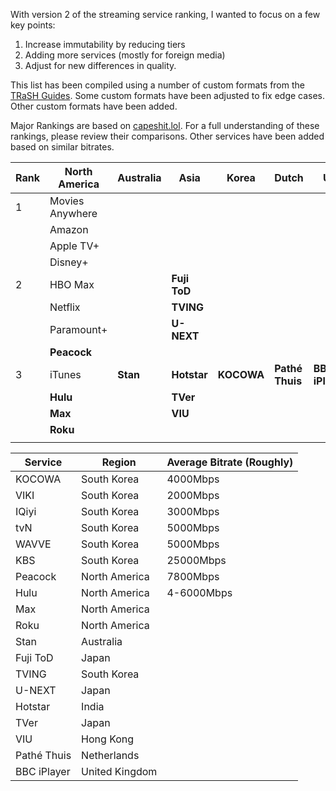 With version 2 of the streaming service ranking, I wanted to focus on a few key points:

1. Increase immutability by reducing tiers
2. Adding more services (mostly for foreign media)
3. Adjust for new differences in quality.

This list has been compiled using a number of custom formats from the [TRaSH Guides](https://trash-guides.info/). Some custom formats have been adjusted to fix edge cases. Other custom formats have been added. 

Major Rankings are based on [capeshit.lol](https://capeshit.lol/). For a full understanding of these rankings, please review their comparisons. Other services have been added based on similar bitrates. 



| Rank | North America   | Australia | Asia         | Korea      | Dutch           | UK              |
| ---- | --------------- | --------- | ------------ | ---------- | --------------- | --------------- |
| 1    | Movies Anywhere |           |              |            |                 |                 |
|      | Amazon          |           |              |            |                 |                 |
|      | Apple TV+       |           |              |            |                 |                 |
|      | Disney+         |           |              |            |                 |                 |
| 2    | HBO Max         |           | **Fuji ToD** |            |                 |                 |
|      | Netflix         |           | **TVING**    |            |                 |                 |
|      | Paramount+      |           | **U-NEXT**   |            |                 |                 |
|      | **Peacock**     |           |              |            |                 |                 |
| 3    | iTunes          | **Stan**  | **Hotstar**  | **KOCOWA** | **Pathé Thuis** | **BBC iPlayer** |
|      | **Hulu**        |           | **TVer**     |            |                 |                 |
|      | **Max**         |           | **VIU**      |            |                 |                 |
|      | **Roku**        |           |              |            |                 |                 |
|      |                 |           |              |            |                 |                 |


| Service     | Region         | Average Bitrate (Roughly) |
| ----------- | -------------- | ------------------------- |
| KOCOWA      | South Korea    | 4000Mbps                  |
| VIKI        | South Korea    | 2000Mbps                  |
| IQiyi       | South Korea    | 3000Mbps                  |
| tvN         | South Korea    | 5000Mbps                  |
| WAVVE       | South Korea    | 5000Mbps                  |
| KBS         | South Korea    | 25000Mbps                 |
| Peacock     | North America  | 7800Mbps                  |
| Hulu        | North America  | 4-6000Mbps                |
| Max         | North America  |                           |
| Roku        | North America  |                           |
| Stan        | Australia      |                           |
| Fuji ToD    | Japan          |                           |
| TVING       | South Korea    |                           |
| U-NEXT      | Japan          |                           |
| Hotstar     | India          |                           |
| TVer        | Japan          |                           |
| VIU         | Hong Kong      |                           |
| Pathé Thuis | Netherlands    |                           |
| BBC iPlayer | United Kingdom |                           |






